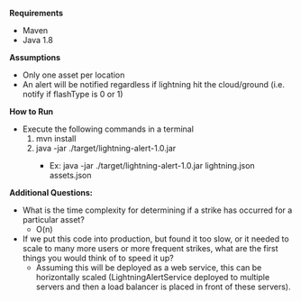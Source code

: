 **Requirements**
* Maven
* Java 1.8

**Assumptions**
* Only one asset per location
* An alert will be notified regardless if lightning hit the cloud/ground (i.e. notify if flashType is 0 or 1)

**How to Run**
* Execute the following commands in a terminal
    1. mvn install
    2. java -jar ./target/lightning-alert-1.0.jar  <Lightning JSON file> <Asset JSON file>
       * Ex: java -jar ./target/lightning-alert-1.0.jar  lightning.json assets.json

**Additional Questions:**
* What is the time complexity for determining if a strike has occurred for a particular asset?
    * O(n)
* If we put this code into production, but found it too slow, or it needed to scale to many more users or more frequent strikes, what are the first things you would think of to speed it up?
    * Assuming this will be deployed as a web service, this can be horizontally scaled (LightningAlertService deployed to multiple servers and then a load balancer is placed in front of these servers).
    

